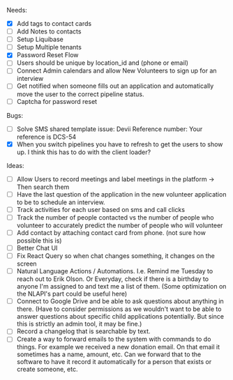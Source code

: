 Needs:
- [x] Add tags to contact cards
- [ ] Add Notes to contacts 
- [ ] Setup Liquibase
- [ ] Setup Multiple tenants 
- [x] Password Reset Flow
- [ ] Users should be unique by location_id and (phone or email)
- [ ] Connect Admin calendars and allow New Volunteers to sign up for an interview 
- [ ] Get notified when someone fills out an application and automatically move the user to the correct pipeline status.
- [ ] Captcha for password reset

Bugs:

- [ ] Solve SMS shared template issue: Devii Reference number: Your reference is DCS-54
- [x] When you switch pipelines you have to refresh to get the users to show up. I think this has to do with the client loader?

Ideas:

- [ ] Allow Users to record meetings and label meetings in the platform -> Then search them
- [ ] Have the last question of the application in the new volunteer application to be to schedule an interview.
- [ ] Track activities for each user based on sms and call clicks
- [ ] Track the number of people contacted vs the number of people who volunteer to accurately predict the number of people who will volunteer
- [ ] Add contact by attaching contact card from phone. (not sure how possible this is)
- [ ] Better Chat UI
- [ ] Fix React Query so when chat changes something, it changes on the screen
- [ ] Natural Language Actions / Automations. I.e. Remind me Tuesday to reach out to Erik Olson. Or Everyday, check if there is a birthday to anyone I'm assigned to and text me a list of them. (Some optimization on the NLAPI's part could be useful here)
- [ ] Connect to Google Drive and be able to ask questions about anything in there. (Have to consider permissions as we wouldn't want to be able to answer questions about specific child applications potentially. But since this is strictly an admin tool, it may be fine.)
- [ ] Record a changelog that is searchable by text.
- [ ] Create a way to forward emails to the system with commands to do things. For example we received a new donation email. On that email it sometimes has a name, amount, etc. Can we forward that to the software to have it record it automatically for a person that exists or create someone, etc.
